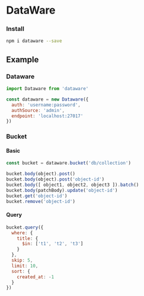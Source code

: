 # DataWare

### Install

```bash
npm i dataware --save
```

## Example

### Dataware

```js
import Dataware from 'dataware'

const dataware = new Dataware({
  auth: 'username:password',
  authSource: 'admin',
  endpoint: 'localhost:27017'
})
```

### Bucket

#### Basic

```js
const bucket = dataware.bucket('db/collection')

bucket.body(object).post()
bucket.body(object).post('object-id')
bucket.body([ object1, object2, object3 ]).batch()
bucket.body(patchBody).update('object-id')
bucket.get('object-id')
bucket.remove('object-id')
```

#### Query

```js
bucket.query({
  where: {
    title: {
      $in: ['t1', 't2', 't3']
    }
  },
  skip: 5,
  limit: 10,
  sort: {
    created_at: -1
  }
})
```